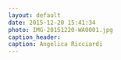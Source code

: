 ```yaml
---
layout: default
date: 2015-12-20 15:41:34
photo: IMG-20151220-WA0001.jpg
caption_header:  
caption: Angelica Ricciardi
---
```

